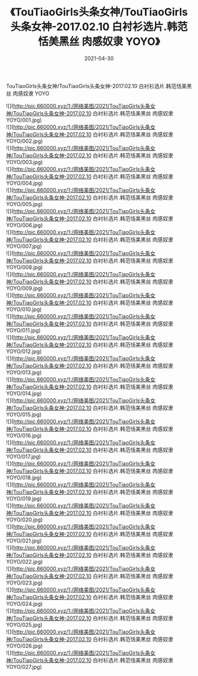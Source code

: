 ﻿---
layout: post
title:  《TouTiaoGirls头条女神/TouTiaoGirls头条女神-2017.02.10 白衬衫选片.韩范恬美黑丝 肉感奴隶 YOYO》
date:   2021-04-30
img: http://pic.660000.xyz/1:/网络美图/2021/TouTiaoGirls头条女神/TouTiaoGirls头条女神-2017.02.10 白衬衫选片.韩范恬美黑丝 肉感奴隶 YOYO/000.jpg
categories: [美女, 清纯, 唯美]
---

TouTiaoGirls头条女神/TouTiaoGirls头条女神-2017.02.10 白衬衫选片.韩范恬美黑丝 肉感奴隶 YOYO

 ![](http://pic.660000.xyz/1:/网络美图/2021/TouTiaoGirls头条女神/TouTiaoGirls头条女神-2017.02.10 白衬衫选片.韩范恬美黑丝 肉感奴隶 YOYO/001.jpg) <br>![](http://pic.660000.xyz/1:/网络美图/2021/TouTiaoGirls头条女神/TouTiaoGirls头条女神-2017.02.10 白衬衫选片.韩范恬美黑丝 肉感奴隶 YOYO/002.jpg) <br>![](http://pic.660000.xyz/1:/网络美图/2021/TouTiaoGirls头条女神/TouTiaoGirls头条女神-2017.02.10 白衬衫选片.韩范恬美黑丝 肉感奴隶 YOYO/003.jpg) <br>![](http://pic.660000.xyz/1:/网络美图/2021/TouTiaoGirls头条女神/TouTiaoGirls头条女神-2017.02.10 白衬衫选片.韩范恬美黑丝 肉感奴隶 YOYO/004.jpg) <br>![](http://pic.660000.xyz/1:/网络美图/2021/TouTiaoGirls头条女神/TouTiaoGirls头条女神-2017.02.10 白衬衫选片.韩范恬美黑丝 肉感奴隶 YOYO/005.jpg) <br>![](http://pic.660000.xyz/1:/网络美图/2021/TouTiaoGirls头条女神/TouTiaoGirls头条女神-2017.02.10 白衬衫选片.韩范恬美黑丝 肉感奴隶 YOYO/006.jpg) <br>![](http://pic.660000.xyz/1:/网络美图/2021/TouTiaoGirls头条女神/TouTiaoGirls头条女神-2017.02.10 白衬衫选片.韩范恬美黑丝 肉感奴隶 YOYO/007.jpg) <br>![](http://pic.660000.xyz/1:/网络美图/2021/TouTiaoGirls头条女神/TouTiaoGirls头条女神-2017.02.10 白衬衫选片.韩范恬美黑丝 肉感奴隶 YOYO/008.jpg) <br>![](http://pic.660000.xyz/1:/网络美图/2021/TouTiaoGirls头条女神/TouTiaoGirls头条女神-2017.02.10 白衬衫选片.韩范恬美黑丝 肉感奴隶 YOYO/009.jpg) <br>![](http://pic.660000.xyz/1:/网络美图/2021/TouTiaoGirls头条女神/TouTiaoGirls头条女神-2017.02.10 白衬衫选片.韩范恬美黑丝 肉感奴隶 YOYO/010.jpg) <br>![](http://pic.660000.xyz/1:/网络美图/2021/TouTiaoGirls头条女神/TouTiaoGirls头条女神-2017.02.10 白衬衫选片.韩范恬美黑丝 肉感奴隶 YOYO/011.jpg) <br>![](http://pic.660000.xyz/1:/网络美图/2021/TouTiaoGirls头条女神/TouTiaoGirls头条女神-2017.02.10 白衬衫选片.韩范恬美黑丝 肉感奴隶 YOYO/012.jpg) <br>![](http://pic.660000.xyz/1:/网络美图/2021/TouTiaoGirls头条女神/TouTiaoGirls头条女神-2017.02.10 白衬衫选片.韩范恬美黑丝 肉感奴隶 YOYO/013.jpg) <br>![](http://pic.660000.xyz/1:/网络美图/2021/TouTiaoGirls头条女神/TouTiaoGirls头条女神-2017.02.10 白衬衫选片.韩范恬美黑丝 肉感奴隶 YOYO/014.jpg) <br>![](http://pic.660000.xyz/1:/网络美图/2021/TouTiaoGirls头条女神/TouTiaoGirls头条女神-2017.02.10 白衬衫选片.韩范恬美黑丝 肉感奴隶 YOYO/015.jpg) <br>![](http://pic.660000.xyz/1:/网络美图/2021/TouTiaoGirls头条女神/TouTiaoGirls头条女神-2017.02.10 白衬衫选片.韩范恬美黑丝 肉感奴隶 YOYO/016.jpg) <br>![](http://pic.660000.xyz/1:/网络美图/2021/TouTiaoGirls头条女神/TouTiaoGirls头条女神-2017.02.10 白衬衫选片.韩范恬美黑丝 肉感奴隶 YOYO/017.jpg) <br>![](http://pic.660000.xyz/1:/网络美图/2021/TouTiaoGirls头条女神/TouTiaoGirls头条女神-2017.02.10 白衬衫选片.韩范恬美黑丝 肉感奴隶 YOYO/018.jpg) <br>![](http://pic.660000.xyz/1:/网络美图/2021/TouTiaoGirls头条女神/TouTiaoGirls头条女神-2017.02.10 白衬衫选片.韩范恬美黑丝 肉感奴隶 YOYO/019.jpg) <br>![](http://pic.660000.xyz/1:/网络美图/2021/TouTiaoGirls头条女神/TouTiaoGirls头条女神-2017.02.10 白衬衫选片.韩范恬美黑丝 肉感奴隶 YOYO/020.jpg) <br>![](http://pic.660000.xyz/1:/网络美图/2021/TouTiaoGirls头条女神/TouTiaoGirls头条女神-2017.02.10 白衬衫选片.韩范恬美黑丝 肉感奴隶 YOYO/021.jpg) <br>![](http://pic.660000.xyz/1:/网络美图/2021/TouTiaoGirls头条女神/TouTiaoGirls头条女神-2017.02.10 白衬衫选片.韩范恬美黑丝 肉感奴隶 YOYO/022.jpg) <br>![](http://pic.660000.xyz/1:/网络美图/2021/TouTiaoGirls头条女神/TouTiaoGirls头条女神-2017.02.10 白衬衫选片.韩范恬美黑丝 肉感奴隶 YOYO/023.jpg) <br>![](http://pic.660000.xyz/1:/网络美图/2021/TouTiaoGirls头条女神/TouTiaoGirls头条女神-2017.02.10 白衬衫选片.韩范恬美黑丝 肉感奴隶 YOYO/024.jpg) <br>![](http://pic.660000.xyz/1:/网络美图/2021/TouTiaoGirls头条女神/TouTiaoGirls头条女神-2017.02.10 白衬衫选片.韩范恬美黑丝 肉感奴隶 YOYO/025.jpg) <br>![](http://pic.660000.xyz/1:/网络美图/2021/TouTiaoGirls头条女神/TouTiaoGirls头条女神-2017.02.10 白衬衫选片.韩范恬美黑丝 肉感奴隶 YOYO/026.jpg) <br>![](http://pic.660000.xyz/1:/网络美图/2021/TouTiaoGirls头条女神/TouTiaoGirls头条女神-2017.02.10 白衬衫选片.韩范恬美黑丝 肉感奴隶 YOYO/027.jpg) <br>